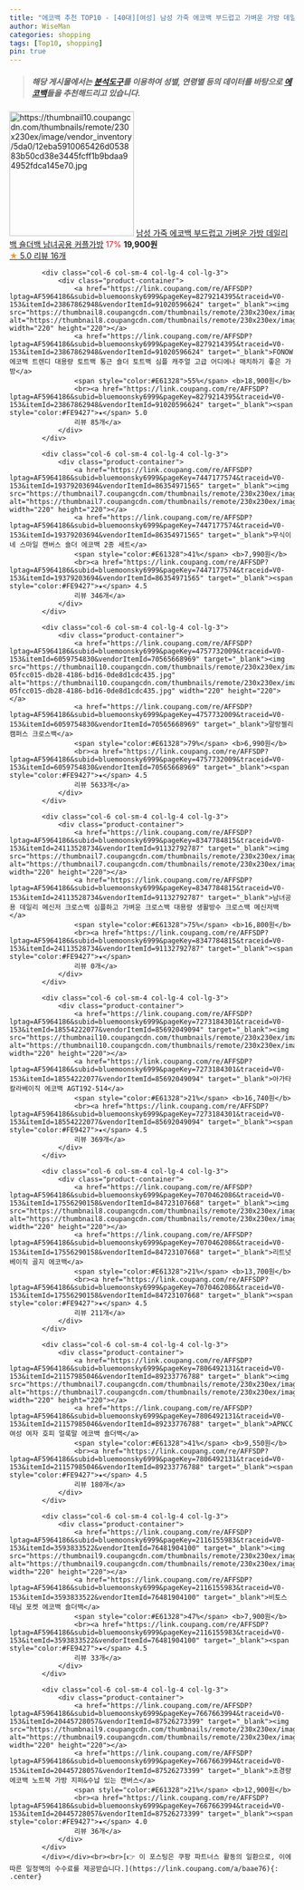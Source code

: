 ```yaml
---
title: "에코백 추천 TOP10 - [40대][여성] 남성 가죽 에코백 부드럽고 가벼운 가방 데일리백 숄더백 남녀공용 커플가방"
author: WiseMan
categories: shopping
tags: [Top10, shopping]
pin: true
---
```


> ##### 해당 게시물에서는 [**분석도구**](https://itemscout.io/)를 이용하여 **성별**, **연령별** 등의 데이터를 바탕으로 [**에코백**](https://link.coupang.com/a/baae76)들을 추천해드리고 있습니다.
<div class="container"><div class="row">
            <div class="col-6 col-sm-4 col-lg-4 col-lg-3">
                <div class="product-container">
                    <a href="https://link.coupang.com/re/AFFSDP?lptag=AF5964186&subid=bluemoonsky6999&pageKey=1988346366&traceid=V0-153&itemId=19774633410&vendorItemId=86877634552" target="_blank"><img src="https://thumbnail10.coupangcdn.com/thumbnails/remote/230x230ex/image/vendor_inventory/5da0/12eba5910065426d053883b50cd38e3445fcff1b9bdaa94952fdca145e70.jpg" alt="https://thumbnail10.coupangcdn.com/thumbnails/remote/230x230ex/image/vendor_inventory/5da0/12eba5910065426d053883b50cd38e3445fcff1b9bdaa94952fdca145e70.jpg" width="220" height="220"></a>
                    <a href="https://link.coupang.com/re/AFFSDP?lptag=AF5964186&subid=bluemoonsky6999&pageKey=1988346366&traceid=V0-153&itemId=19774633410&vendorItemId=86877634552" target="_blank">남성 가죽 에코백 부드럽고 가벼운 가방 데일리백 숄더백 남녀공용 커플가방</a>
                    <span style="color:#E61328">17%</span> <b>19,900원</b>
                    <br><a href="https://link.coupang.com/re/AFFSDP?lptag=AF5964186&subid=bluemoonsky6999&pageKey=1988346366&traceid=V0-153&itemId=19774633410&vendorItemId=86877634552" target="_blank"><span style="color:#FE9427">★</span> 5.0
                    리뷰 16개</a>
                </div>
            </div>
            
            <div class="col-6 col-sm-4 col-lg-4 col-lg-3">
                <div class="product-container">
                    <a href="https://link.coupang.com/re/AFFSDP?lptag=AF5964186&subid=bluemoonsky6999&pageKey=8279214395&traceid=V0-153&itemId=23867862948&vendorItemId=91020596624" target="_blank"><img src="https://thumbnail8.coupangcdn.com/thumbnails/remote/230x230ex/image/vendor_inventory/9557/84f1151232e4c566262775146e9509e978afa33c1fdaa9221761064c7deb.jpg" alt="https://thumbnail8.coupangcdn.com/thumbnails/remote/230x230ex/image/vendor_inventory/9557/84f1151232e4c566262775146e9509e978afa33c1fdaa9221761064c7deb.jpg" width="220" height="220"></a>
                    <a href="https://link.coupang.com/re/AFFSDP?lptag=AF5964186&subid=bluemoonsky6999&pageKey=8279214395&traceid=V0-153&itemId=23867862948&vendorItemId=91020596624" target="_blank">FONOW 에코백 트렌디 대용량 토트백 통근 숄더 토트백 심플 캐주얼 고급 어디에나 매치하기 좋은 가방</a>
                    <span style="color:#E61328">55%</span> <b>18,900원</b>
                    <br><a href="https://link.coupang.com/re/AFFSDP?lptag=AF5964186&subid=bluemoonsky6999&pageKey=8279214395&traceid=V0-153&itemId=23867862948&vendorItemId=91020596624" target="_blank"><span style="color:#FE9427">★</span> 5.0
                    리뷰 85개</a>
                </div>
            </div>
            
            <div class="col-6 col-sm-4 col-lg-4 col-lg-3">
                <div class="product-container">
                    <a href="https://link.coupang.com/re/AFFSDP?lptag=AF5964186&subid=bluemoonsky6999&pageKey=7447177574&traceid=V0-153&itemId=19379203694&vendorItemId=86354971565" target="_blank"><img src="https://thumbnail7.coupangcdn.com/thumbnails/remote/230x230ex/image/vendor_inventory/eba2/c699bc122d0d5117f228b5da8b3b084a11d5245aa3ac61b3c9f62834ab79.jpg" alt="https://thumbnail7.coupangcdn.com/thumbnails/remote/230x230ex/image/vendor_inventory/eba2/c699bc122d0d5117f228b5da8b3b084a11d5245aa3ac61b3c9f62834ab79.jpg" width="220" height="220"></a>
                    <a href="https://link.coupang.com/re/AFFSDP?lptag=AF5964186&subid=bluemoonsky6999&pageKey=7447177574&traceid=V0-153&itemId=19379203694&vendorItemId=86354971565" target="_blank">무식이네 스마일 캔버스 숄더 에코백 2종 세트</a>
                    <span style="color:#E61328">41%</span> <b>7,990원</b>
                    <br><a href="https://link.coupang.com/re/AFFSDP?lptag=AF5964186&subid=bluemoonsky6999&pageKey=7447177574&traceid=V0-153&itemId=19379203694&vendorItemId=86354971565" target="_blank"><span style="color:#FE9427">★</span> 4.5
                    리뷰 346개</a>
                </div>
            </div>
            
            <div class="col-6 col-sm-4 col-lg-4 col-lg-3">
                <div class="product-container">
                    <a href="https://link.coupang.com/re/AFFSDP?lptag=AF5964186&subid=bluemoonsky6999&pageKey=4757732009&traceid=V0-153&itemId=6059754830&vendorItemId=70565668969" target="_blank"><img src="https://thumbnail10.coupangcdn.com/thumbnails/remote/230x230ex/image/retail/images/98209840337343-05fcc015-db28-4186-bd16-0de8d1cdc435.jpg" alt="https://thumbnail10.coupangcdn.com/thumbnails/remote/230x230ex/image/retail/images/98209840337343-05fcc015-db28-4186-bd16-0de8d1cdc435.jpg" width="220" height="220"></a>
                    <a href="https://link.coupang.com/re/AFFSDP?lptag=AF5964186&subid=bluemoonsky6999&pageKey=4757732009&traceid=V0-153&itemId=6059754830&vendorItemId=70565668969" target="_blank">말랑젤리 캠퍼스 크로스백</a>
                    <span style="color:#E61328">79%</span> <b>6,990원</b>
                    <br><a href="https://link.coupang.com/re/AFFSDP?lptag=AF5964186&subid=bluemoonsky6999&pageKey=4757732009&traceid=V0-153&itemId=6059754830&vendorItemId=70565668969" target="_blank"><span style="color:#FE9427">★</span> 4.5
                    리뷰 5633개</a>
                </div>
            </div>
            
            <div class="col-6 col-sm-4 col-lg-4 col-lg-3">
                <div class="product-container">
                    <a href="https://link.coupang.com/re/AFFSDP?lptag=AF5964186&subid=bluemoonsky6999&pageKey=8347784815&traceid=V0-153&itemId=24113528734&vendorItemId=91132792787" target="_blank"><img src="https://thumbnail7.coupangcdn.com/thumbnails/remote/230x230ex/image/vendor_inventory/d98b/2a6bfd869cf0eed00a5e70ce08cb8a4d8a9f448f95bf05f7c4899b69cf80.jpeg" alt="https://thumbnail7.coupangcdn.com/thumbnails/remote/230x230ex/image/vendor_inventory/d98b/2a6bfd869cf0eed00a5e70ce08cb8a4d8a9f448f95bf05f7c4899b69cf80.jpeg" width="220" height="220"></a>
                    <a href="https://link.coupang.com/re/AFFSDP?lptag=AF5964186&subid=bluemoonsky6999&pageKey=8347784815&traceid=V0-153&itemId=24113528734&vendorItemId=91132792787" target="_blank">남녀공용 데일리 메신저 크로스백 심플하고 가벼운 크로스백 대용량 생활방수 크로스백 메신저백</a>
                    <span style="color:#E61328">75%</span> <b>16,800원</b>
                    <br><a href="https://link.coupang.com/re/AFFSDP?lptag=AF5964186&subid=bluemoonsky6999&pageKey=8347784815&traceid=V0-153&itemId=24113528734&vendorItemId=91132792787" target="_blank"><span style="color:#FE9427">★</span> 
                    리뷰 0개</a>
                </div>
            </div>
            
            <div class="col-6 col-sm-4 col-lg-4 col-lg-3">
                <div class="product-container">
                    <a href="https://link.coupang.com/re/AFFSDP?lptag=AF5964186&subid=bluemoonsky6999&pageKey=7273184301&traceid=V0-153&itemId=18554222077&vendorItemId=85692049094" target="_blank"><img src="https://thumbnail10.coupangcdn.com/thumbnails/remote/230x230ex/image/0820_amir_esrgan_inf80k_batch_2_max3k/f6b2/e0a725b9cf6acf19398e890a80ff5c00d980b83b5f4861390bd3068e7a39.jpg" alt="https://thumbnail10.coupangcdn.com/thumbnails/remote/230x230ex/image/0820_amir_esrgan_inf80k_batch_2_max3k/f6b2/e0a725b9cf6acf19398e890a80ff5c00d980b83b5f4861390bd3068e7a39.jpg" width="220" height="220"></a>
                    <a href="https://link.coupang.com/re/AFFSDP?lptag=AF5964186&subid=bluemoonsky6999&pageKey=7273184301&traceid=V0-153&itemId=18554222077&vendorItemId=85692049094" target="_blank">아가타 칼라베이직 에코백 AGT192-514</a>
                    <span style="color:#E61328">21%</span> <b>16,740원</b>
                    <br><a href="https://link.coupang.com/re/AFFSDP?lptag=AF5964186&subid=bluemoonsky6999&pageKey=7273184301&traceid=V0-153&itemId=18554222077&vendorItemId=85692049094" target="_blank"><span style="color:#FE9427">★</span> 4.5
                    리뷰 369개</a>
                </div>
            </div>
            
            <div class="col-6 col-sm-4 col-lg-4 col-lg-3">
                <div class="product-container">
                    <a href="https://link.coupang.com/re/AFFSDP?lptag=AF5964186&subid=bluemoonsky6999&pageKey=7070462086&traceid=V0-153&itemId=17556290158&vendorItemId=84723107668" target="_blank"><img src="https://thumbnail8.coupangcdn.com/thumbnails/remote/230x230ex/image/0820_amir_esrgan_inf80k_batch_4_max3k/6d3d/8d264eda4311f312fcad5b1ecf4e7baad811fce33774b79b9658eec2775e.jpg" alt="https://thumbnail8.coupangcdn.com/thumbnails/remote/230x230ex/image/0820_amir_esrgan_inf80k_batch_4_max3k/6d3d/8d264eda4311f312fcad5b1ecf4e7baad811fce33774b79b9658eec2775e.jpg" width="220" height="220"></a>
                    <a href="https://link.coupang.com/re/AFFSDP?lptag=AF5964186&subid=bluemoonsky6999&pageKey=7070462086&traceid=V0-153&itemId=17556290158&vendorItemId=84723107668" target="_blank">리트넛 베이직 골지 에코백</a>
                    <span style="color:#E61328">21%</span> <b>13,700원</b>
                    <br><a href="https://link.coupang.com/re/AFFSDP?lptag=AF5964186&subid=bluemoonsky6999&pageKey=7070462086&traceid=V0-153&itemId=17556290158&vendorItemId=84723107668" target="_blank"><span style="color:#FE9427">★</span> 4.5
                    리뷰 211개</a>
                </div>
            </div>
            
            <div class="col-6 col-sm-4 col-lg-4 col-lg-3">
                <div class="product-container">
                    <a href="https://link.coupang.com/re/AFFSDP?lptag=AF5964186&subid=bluemoonsky6999&pageKey=7806492131&traceid=V0-153&itemId=21157985046&vendorItemId=89233776788" target="_blank"><img src="https://thumbnail7.coupangcdn.com/thumbnails/remote/230x230ex/image/0820_amir_esrgan_inf80k_batch_0_max3k/6df6/9df109615c9d4217f21ae81041156f09dd0881ed41d5e649ef6161f1017b.jpg" alt="https://thumbnail7.coupangcdn.com/thumbnails/remote/230x230ex/image/0820_amir_esrgan_inf80k_batch_0_max3k/6df6/9df109615c9d4217f21ae81041156f09dd0881ed41d5e649ef6161f1017b.jpg" width="220" height="220"></a>
                    <a href="https://link.coupang.com/re/AFFSDP?lptag=AF5964186&subid=bluemoonsky6999&pageKey=7806492131&traceid=V0-153&itemId=21157985046&vendorItemId=89233776788" target="_blank">APNCC 여성 여자 호피 얼룩말 에코백 숄더백</a>
                    <span style="color:#E61328">41%</span> <b>9,550원</b>
                    <br><a href="https://link.coupang.com/re/AFFSDP?lptag=AF5964186&subid=bluemoonsky6999&pageKey=7806492131&traceid=V0-153&itemId=21157985046&vendorItemId=89233776788" target="_blank"><span style="color:#FE9427">★</span> 4.5
                    리뷰 180개</a>
                </div>
            </div>
            
            <div class="col-6 col-sm-4 col-lg-4 col-lg-3">
                <div class="product-container">
                    <a href="https://link.coupang.com/re/AFFSDP?lptag=AF5964186&subid=bluemoonsky6999&pageKey=2116155983&traceid=V0-153&itemId=3593833522&vendorItemId=76481904100" target="_blank"><img src="https://thumbnail9.coupangcdn.com/thumbnails/remote/230x230ex/image/vendor_inventory/2ab4/f43e5537ed7b9ee9707da8307d333872cb13773bbdaf27733d4f899bee85.jpg" alt="https://thumbnail9.coupangcdn.com/thumbnails/remote/230x230ex/image/vendor_inventory/2ab4/f43e5537ed7b9ee9707da8307d333872cb13773bbdaf27733d4f899bee85.jpg" width="220" height="220"></a>
                    <a href="https://link.coupang.com/re/AFFSDP?lptag=AF5964186&subid=bluemoonsky6999&pageKey=2116155983&traceid=V0-153&itemId=3593833522&vendorItemId=76481904100" target="_blank">비토스 데님 포켓 에코백 숄더백</a>
                    <span style="color:#E61328">47%</span> <b>7,900원</b>
                    <br><a href="https://link.coupang.com/re/AFFSDP?lptag=AF5964186&subid=bluemoonsky6999&pageKey=2116155983&traceid=V0-153&itemId=3593833522&vendorItemId=76481904100" target="_blank"><span style="color:#FE9427">★</span> 4.5
                    리뷰 33개</a>
                </div>
            </div>
            
            <div class="col-6 col-sm-4 col-lg-4 col-lg-3">
                <div class="product-container">
                    <a href="https://link.coupang.com/re/AFFSDP?lptag=AF5964186&subid=bluemoonsky6999&pageKey=7667663994&traceid=V0-153&itemId=20445728057&vendorItemId=87526273399" target="_blank"><img src="https://thumbnail9.coupangcdn.com/thumbnails/remote/230x230ex/image/0820_amir_esrgan_inf80k_batch_1_max3k/e635/f9b740772c6b699e6f91f7b0951e26c1b219bd5d0ee6309c66d509a816e0.jpg" alt="https://thumbnail9.coupangcdn.com/thumbnails/remote/230x230ex/image/0820_amir_esrgan_inf80k_batch_1_max3k/e635/f9b740772c6b699e6f91f7b0951e26c1b219bd5d0ee6309c66d509a816e0.jpg" width="220" height="220"></a>
                    <a href="https://link.coupang.com/re/AFFSDP?lptag=AF5964186&subid=bluemoonsky6999&pageKey=7667663994&traceid=V0-153&itemId=20445728057&vendorItemId=87526273399" target="_blank">초경량 에코백 노트북 가방 지퍼&수납 있는 캔버스</a>
                    <span style="color:#E61328">21%</span> <b>12,900원</b>
                    <br><a href="https://link.coupang.com/re/AFFSDP?lptag=AF5964186&subid=bluemoonsky6999&pageKey=7667663994&traceid=V0-153&itemId=20445728057&vendorItemId=87526273399" target="_blank"><span style="color:#FE9427">★</span> 4.0
                    리뷰 36개</a>
                </div>
            </div>
            </div></div><br><br>[👉 이 포스팅은 쿠팡 파트너스 활동의 일환으로, 이에 따른 일정액의 수수료를 제공받습니다.](https://link.coupang.com/a/baae76){: .center}